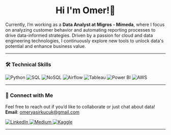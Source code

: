 <h1 align="center">Hi I'm Omer!👋</h1>

Currently, I’m working as a **Data Analyst at Migros - Mímeda**, where I focus on analyzing customer behavior and automating reporting processes to drive data-informed strategies. Driven by a passion for cloud and data engineering technologies, I continuously explore new tools to unlock data's potential and enhance business value.

---

### 🛠️ **Technical Skills**

<p align="left">
  <img src="https://img.shields.io/badge/Python-3776AB?style=for-the-badge&logo=python&logoColor=white" alt="Python">
  <img src="https://img.shields.io/badge/SQL-4479A1?style=for-the-badge&logo=sql&logoColor=white" alt="SQL">
  <img src="https://img.shields.io/badge/NoSQL-4DB33D?style=for-the-badge&logo=nosql&logoColor=white" alt="NoSQL">
  <img src="https://img.shields.io/badge/Airflow-017CEE?style=for-the-badge&logo=apache-airflow&logoColor=white" alt="Airflow">
  <img src="https://img.shields.io/badge/Tableau-E97627?style=for-the-badge&logo=tableau&logoColor=white" alt="Tableau">
  <img src="https://img.shields.io/badge/Power_BI-F2C811?style=for-the-badge&logo=powerbi&logoColor=black" alt="Power BI">
  <img src="https://img.shields.io/badge/AWS-232F3E?style=for-the-badge&logo=amazonaws&logoColor=white" alt="AWS">
</p>

---

### 🔗 **Connect with Me**

Feel free to reach out if you’d like to collaborate or just chat about data!  
**Email**: [omeryasirkucuk@gmail.com](mailto:omeryasirkucuk@gmail.com)  

<p align="left">
  <a href="https://www.linkedin.com/in/omeryasirkucuk" target="_blank">
    <img src="https://img.shields.io/badge/LinkedIn-0077B5?style=for-the-badge&logo=linkedin&logoColor=white" alt="LinkedIn">
  </a>
  <a href="https://omeryasirkucuk.medium.com" target="_blank">
    <img src="https://img.shields.io/badge/Medium-12100E?style=for-the-badge&logo=medium&logoColor=white" alt="Medium">
  </a>
  <a href="https://www.kaggle.com/omeryasirkucuk" target="_blank">
    <img src="https://img.shields.io/badge/Kaggle-20BEFF?style=for-the-badge&logo=kaggle&logoColor=white" alt="Kaggle">
  </a>
</p>

---
